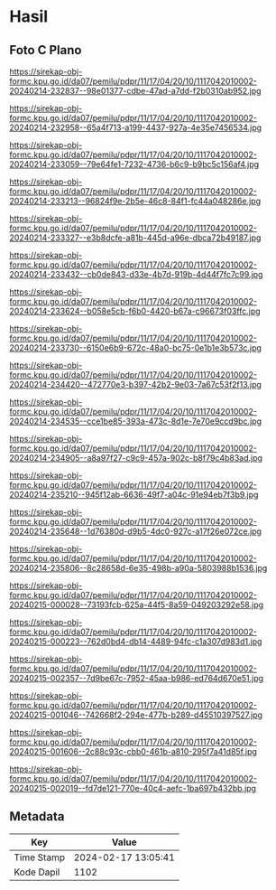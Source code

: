 # Hasil

## Foto C Plano

https://sirekap-obj-formc.kpu.go.id/da07/pemilu/pdpr/11/17/04/20/10/1117042010002-20240214-232837--98e01377-cdbe-47ad-a7dd-f2b0310ab952.jpg

https://sirekap-obj-formc.kpu.go.id/da07/pemilu/pdpr/11/17/04/20/10/1117042010002-20240214-232958--65a4f713-a199-4437-927a-4e35e7456534.jpg

https://sirekap-obj-formc.kpu.go.id/da07/pemilu/pdpr/11/17/04/20/10/1117042010002-20240214-233059--79e64fe1-7232-4736-b6c9-b9bc5c156af4.jpg

https://sirekap-obj-formc.kpu.go.id/da07/pemilu/pdpr/11/17/04/20/10/1117042010002-20240214-233213--96824f9e-2b5e-46c8-84f1-fc44a048286e.jpg

https://sirekap-obj-formc.kpu.go.id/da07/pemilu/pdpr/11/17/04/20/10/1117042010002-20240214-233327--e3b8dcfe-a81b-445d-a96e-dbca72b49187.jpg

https://sirekap-obj-formc.kpu.go.id/da07/pemilu/pdpr/11/17/04/20/10/1117042010002-20240214-233432--cb0de843-d33e-4b7d-919b-4d44f7fc7c99.jpg

https://sirekap-obj-formc.kpu.go.id/da07/pemilu/pdpr/11/17/04/20/10/1117042010002-20240214-233624--b058e5cb-f6b0-4420-b67a-c96673f03ffc.jpg

https://sirekap-obj-formc.kpu.go.id/da07/pemilu/pdpr/11/17/04/20/10/1117042010002-20240214-233730--6150e6b9-672c-48a0-bc75-0e1b1e3b573c.jpg

https://sirekap-obj-formc.kpu.go.id/da07/pemilu/pdpr/11/17/04/20/10/1117042010002-20240214-234420--472770e3-b397-42b2-9e03-7a67c53f2f13.jpg

https://sirekap-obj-formc.kpu.go.id/da07/pemilu/pdpr/11/17/04/20/10/1117042010002-20240214-234535--cce1be85-393a-473c-8d1e-7e70e9ccd9bc.jpg

https://sirekap-obj-formc.kpu.go.id/da07/pemilu/pdpr/11/17/04/20/10/1117042010002-20240214-234905--a8a97f27-c9c9-457a-902c-b8f79c4b83ad.jpg

https://sirekap-obj-formc.kpu.go.id/da07/pemilu/pdpr/11/17/04/20/10/1117042010002-20240214-235210--945f12ab-6636-49f7-a04c-91e94eb7f3b9.jpg

https://sirekap-obj-formc.kpu.go.id/da07/pemilu/pdpr/11/17/04/20/10/1117042010002-20240214-235648--1d76380d-d9b5-4dc0-927c-a17f26e072ce.jpg

https://sirekap-obj-formc.kpu.go.id/da07/pemilu/pdpr/11/17/04/20/10/1117042010002-20240214-235806--8c28658d-6e35-498b-a90a-5803988b1536.jpg

https://sirekap-obj-formc.kpu.go.id/da07/pemilu/pdpr/11/17/04/20/10/1117042010002-20240215-000028--73193fcb-625a-44f5-8a59-049203292e58.jpg

https://sirekap-obj-formc.kpu.go.id/da07/pemilu/pdpr/11/17/04/20/10/1117042010002-20240215-000223--762d0bd4-db14-4489-94fc-c1a307d983d1.jpg

https://sirekap-obj-formc.kpu.go.id/da07/pemilu/pdpr/11/17/04/20/10/1117042010002-20240215-002357--7d9be67c-7952-45aa-b986-ed764d670e51.jpg

https://sirekap-obj-formc.kpu.go.id/da07/pemilu/pdpr/11/17/04/20/10/1117042010002-20240215-001046--742668f2-294e-477b-b289-d45510397527.jpg

https://sirekap-obj-formc.kpu.go.id/da07/pemilu/pdpr/11/17/04/20/10/1117042010002-20240215-001606--2c88c93c-cbb0-461b-a810-295f7a41d85f.jpg

https://sirekap-obj-formc.kpu.go.id/da07/pemilu/pdpr/11/17/04/20/10/1117042010002-20240215-002019--fd7de121-770e-40c4-aefc-1ba697b432bb.jpg


## Metadata

| Key        | Value               |
| ---------- | ------------------- |
| Time Stamp | 2024-02-17 13:05:41 |
| Kode Dapil | 1102                |



